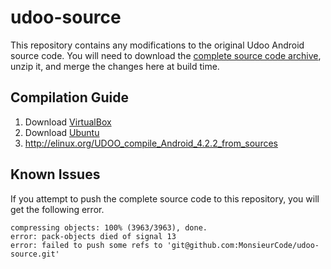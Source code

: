 # udoo-source

This repository contains any modifications to the original Udoo Android source code. 
You will need to download the [complete source code archive](http://udoo.org/download/files/Sources/), unzip it, and merge the changes here at build time.

## Compilation Guide

1. Download [VirtualBox](https://www.virtualbox.org/wiki/Downloads)
2. Download [Ubuntu](http://www.ubuntu.com/download)
3. http://elinux.org/UDOO_compile_Android_4.2.2_from_sources

## Known Issues
If you attempt to push the complete source code to this repository, you will get the following error.

    compressing objects: 100% (3963/3963), done.
    error: pack-objects died of signal 13
    error: failed to push some refs to 'git@github.com:MonsieurCode/udoo-source.git' 
